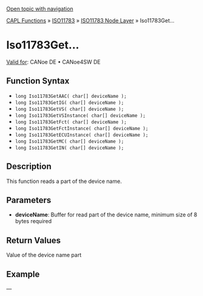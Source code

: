 [Open topic with navigation](../../../../../../CANoeDEFamily.htm#Topics/CAPLFunctions/ISO11783/ISONodeLayer/Functions/CAPLfunctionIso11783Get.md)

[CAPL Functions](../../../CAPLfunctions.md) » [ISO11783](../../CAPLfunctionsISO11783Overview.md) » [ISO11783 Node Layer](../CAPLfunctionsISONLOverview.md) » Iso11783Get...

# Iso11783Get...

[Valid for](../../../../Shared/FeatureAvailability.md):  CANoe DE • CANoe4SW DE

## Function Syntax

- `long Iso11783GetAAC( char[] deviceName );`
- `long Iso11783GetIG( char[] deviceName );`
- `long Iso11783GetVS( char[] deviceName );`
- `long Iso11783GetVSInstance( char[] deviceName );`
- `long Iso11783GetFct( char[] deviceName );`
- `long Iso11783GetFctInstance( char[] deviceName );`
- `long Iso11783GetECUInstance( char[] deviceName );`
- `long Iso11783GetMC( char[] deviceName );`
- `long Iso11783GetIN( char[] deviceName );`

## Description

This function reads a part of the device name.

## Parameters

- **deviceName**: Buffer for read part of the device name, minimum size of 8 bytes required

## Return Values

Value of the device name part

## Example

—
